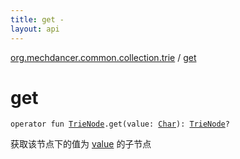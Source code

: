 ```yaml
---
title: get - 
layout: api
---
```


<div class='api-docs-breadcrumbs'><a href="index.html">org.mechdancer.common.collection.trie</a> / <a href="./get.html">get</a></div>

# get

<div class="signature"><code><span class="keyword">operator</span> <span class="keyword">fun </span><a href="-trie-node/index.html"><span class="identifier">TrieNode</span></a><span class="symbol">.</span><span class="identifier">get</span><span class="symbol">(</span><span class="parameterName" id="org.mechdancer.common.collection.trie$get(org.mechdancer.common.collection.trie.TrieNode, kotlin.Char)/value">value</span><span class="symbol">:</span>&nbsp;<a href="https://kotlinlang.org/api/latest/jvm/stdlib/kotlin/-char/index.html"><span class="identifier">Char</span></a><span class="symbol">)</span><span class="symbol">: </span><a href="-trie-node/index.html"><span class="identifier">TrieNode</span></a><span class="symbol">?</span></code></div>

获取该节点下的值为 <a href="get.html#org.mechdancer.common.collection.trie$get(org.mechdancer.common.collection.trie.TrieNode, kotlin.Char)/value">value</a> 的子节点


